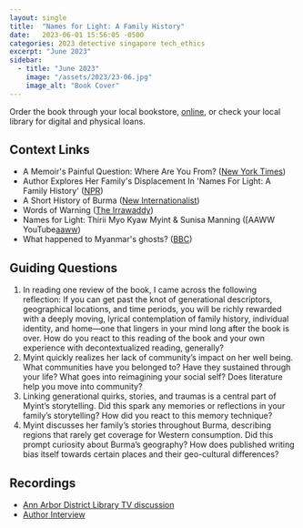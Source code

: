 ```yaml
---
layout: single
title:  "Names for Light: A Family History"
date:   2023-06-01 15:56:05 -0500
categories: 2023 detective singapore tech_ethics
excerpt: "June 2023"
sidebar:
  - title: "June 2023"
    image: "/assets/2023/23-06.jpg"
    image_alt: "Book Cover"
---
```


Order the book through your local bookstore, [online][buy], or check your local library for digital and physical loans. 

## Context Links
- A Memoir's Painful Question: Where Are You From? ([New York Times][nyt])
- Author Explores Her Family's Displacement In 'Names For Light: A Family History' ([NPR][npr])
- A Short History of Burma ([New Internationalist][new])
- Words of Warning ([The Irrawaddy][river])
- Names for Light: Thirii Myo Kyaw Myint & Sunisa Manning ([AAWW YouTube[aaww])
- What happened to Myanmar's ghosts? ([BBC][bbc])

## Guiding Questions
1. In reading one review of the book, I came across the following reflection: If you can get past the knot of generational descriptors, geographical locations, and time periods, you will be richly rewarded with a deeply moving, lyrical contemplation of family history, individual identity, and home—one that lingers in your mind long after the book is over. How do you react to this reading of the book and your own experience with decontextualized reading, generally? 
2. Myint quickly realizes her lack of community’s impact on her well being. What communities have you belonged to? Have they sustained through your life? What goes into reimagining your social self? Does literature help you move into community?
3. Linking generational quirks, stories, and traumas is a central part of Myint’s storytelling. Did this spark any memories or reflections in your family’s storytelling? How did you react to this memory technique?
4. Myint discusses her family’s stories throughout Burma, describing regions that rarely get coverage for Western consumption. Did this prompt curiosity about Burma’s geography? How does published writing bias itself towards certain places and their geo-cultural differences?

## Recordings
- [Ann Arbor District Library TV discussion][aadl]
- [Author Interview][author-interview]

[buy]: https://bookshop.org/lists/2023-picks
[nyt]: https://www.nytimes.com/2021/08/17/books/review/names-for-light-thirii-myo-kyaw-myint.html 
[npr]: https://www.npr.org/2021/08/24/1030723343/author-explores-her-familys-displacement-in-names-for-light-a-family-history
[new]: https://www2.irrawaddy.com/article.php?art_id=6433&page=1
[river]: https://www2.irrawaddy.com/article.php?art_id=6433&page=1
[aaww]: https://www.youtube.com/watch?v=4GSWyRdJjpo
[bbc]:https://www.bbc.com/travel/article/20191112-what-happened-to-myanmars-ghosts
[aadl]: https://www.youtube.com/watch?v=yzrdAVNeLkc&list=PLoPyFvvHf3jKaoZPgFHh7U2SMmzLOxOd_&index=27
[author-interview]: https://www.instagram.com/unerasedbc